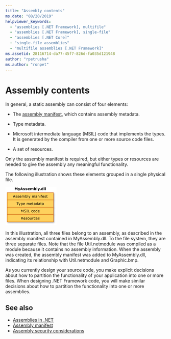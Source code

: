 ```yaml
---
title: "Assembly contents"
ms.date: "08/20/2019"
helpviewer_keywords: 
  - "assemblies [.NET Framework], multifile"
  - "assemblies [.NET Framework], single-file"
  - "assemblies [.NET Core]"
  - "single-file assemblies"
  - "multifile assemblies [.NET Framework]"
ms.assetid: 28116714-da77-45f7-826d-fa035d121948
author: "rpetrusha"
ms.author: "ronpet"
---
```

# Assembly contents
In general, a static assembly can consist of four elements:

- The [assembly manifest](manifest.md), which contains assembly metadata.

- Type metadata.  

- Microsoft intermediate language (MSIL) code that implements the types. It is generated by the compiler from one or more source code files.

- A set of resources.  

Only the assembly manifest is required, but either types or resources are needed to give the assembly any meaningful functionality.

The following illustration shows these elements grouped in a single physical file.

![Diagram that shows a single-file assembly called MyAssembly.dll.](./media/contents/single-file-assembly.gif)

In this illustration, all three files belong to an assembly, as described in the assembly manifest contained in MyAssembly.dll. To the file system, they are three separate files. Note that the file Util.netmodule was compiled as a module because it contains no assembly information. When the assembly was created, the assembly manifest was added to MyAssembly.dll, indicating its relationship with Util.netmodule and Graphic.bmp.

As you currently design your source code, you make explicit decisions about how to partition the functionality of your application into one or more files. When designing .NET Framework code, you will make similar decisions about how to partition the functionality into one or more assemblies.

## See also

- [Assemblies in .NET](index.md)
- [Assembly manifest](manifest.md)
- [Assembly security considerations](security-considerations.md)
